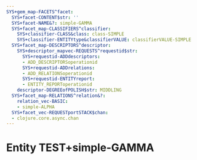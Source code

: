 ```yaml
---
SYS+gem_map-FACETS^facet:
  SYS+facet-CONTENT$str: ''
  SYS+facet-NAME&?: simple-GAMMA
  SYS+facet_map-CLASSIFIERS^classifier:
    SYS+classifier-CLASS&class: class-SIMPLE
    SYS+classifier-ENTITYtype&classifierVALUE: classifierVALUE-SIMPLE
  SYS+facet_map-DESCRIPTORS^descriptor:
    SYS+descriptor_mapvec-REQUESTS^requestid$str:
      SYS+requestid-ADDdescriptors:
      - ADD_DESCRIPTORSoperationid
      SYS+requestid-ADDrelations:
      - ADD_RELATIONSoperationid
      SYS+requestid-ENTITYreport:
      - ENTITY_REPORToperationid
    descriptor-DEGREEofPOLISH$str: MIDDLING
  SYS+facet_map-RELATIONS^relation&?:
    relation_vec-BASIC:
    - simple-ALPHA
  SYS+facet_vec-REQUESTportSTACK$chan:
  - clojure.core.async.chan
---
```

# Entity TEST+simple-GAMMA

